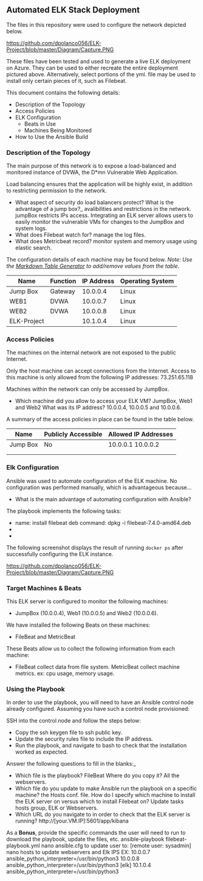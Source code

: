 ## Automated ELK Stack Deployment

The files in this repository were used to configure the network depicted below.

https://github.com/dpolanco056/ELK-Project/blob/master/Diagram/Capture.PNG

These files have been tested and used to generate a live ELK deployment on Azure. They can be used to either recreate the entire deployment pictured above. Alternatively, select portions of the yml. file may be used to install only certain pieces of it, such as Filebeat.



This document contains the following details:
- Description of the Topology
- Access Policies
- ELK Configuration
  - Beats in Use
  - Machines Being Monitored
- How to Use the Ansible Build


### Description of the Topology

The main purpose of this network is to expose a load-balanced and monitored instance of DVWA, the D*mn Vulnerable Web Application.

Load balancing ensures that the application will be highly exist, in addition to restricting permission to the network.
- What aspect of security do load balancers protect? What is the advantage of a jump box?_
avalibilities and restrictions in the network. jumpBox restricts IPs access. 
Integrating an ELK server allows users to easily monitor the vulnerable VMs for changes to the JumpBox  and system logs.
- What does Filebeat watch for? manage the log files.
- What does Metricbeat record? monitor system and memory usage using elastic search.

The configuration details of each machine may be found below.
_Note: Use the [Markdown Table Generator](http://www.tablesgenerator.com/markdown_tables) to add/remove values from the table_.

| Name     | Function | IP Address | Operating System |
|----------|----------|------------|------------------|
| Jump Box | Gateway  | 10.0.0.4   | Linux            |
| WEB1     |  DVWA    | 10.0.0.7   | Linux            |
| WEB2     |  DVWA    | 10.0.0.8   | Linux            |
| ELK-Project|        | 10.1.0.4   | Linux            |

### Access Policies

The machines on the internal network are not exposed to the public Internet. 

Only the host machine can accept connections from the Internet. Access to this machine is only allowed from the following IP addresses:
73.251.65.118

Machines within the network can only be accessed by JumpBox.
- Which machine did you allow to access your ELK VM? JumpBox, Web1 and Web2 What was its IP address? 10.0.0.4,  10.0.0.5 and 10.0.0.6.

A summary of the access policies in place can be found in the table below.

| Name     | Publicly Accessible | Allowed IP Addresses |
|----------|---------------------|----------------------|
| Jump Box |     No              | 10.0.0.1 10.0.0.2    |
|          |                     |                      |
|          |                     |                      |

### Elk Configuration

Ansible was used to automate configuration of the ELK machine. No configuration was performed manually, which is advantageous because...
- What is the main advantage of automating configuration with Ansible?

The playbook implements the following tasks:
-  name: install filebeat deb
   command: dpkg -i filebeat-7.4.0-amd64.deb
- 
- 

The following screenshot displays the result of running `docker ps` after successfully configuring the ELK instance.

https://github.com/dpolanco056/ELK-Project/blob/master/Diagram/Capture.PNG

### Target Machines & Beats
This ELK server is configured to monitor the following machines:
- JumpBox (10.0.0.4), Web1 (10.0.0.5) and Web2 (10.0.0.6). 

We have installed the following Beats on these machines:
- FileBeat and MetricBeat

These Beats allow us to collect the following information from each machine:
- FileBeat collect data from file system. MetricBeat collect machine metrics. ex: cpu usage, memory usage.

### Using the Playbook
In order to use the playbook, you will need to have an Ansible control node already configured. Assuming you have such a control node provisioned: 

SSH into the control node and follow the steps below:
- Copy the ssh keygen file to ssh public key.
- Update the security rules file to include the IP address.
- Run the playbook, and navigate to bash to check that the installation worked as expected.

Answer the following questions to fill in the blanks:_
- Which file is the playbook? FileBeat  Where do you copy it? All the webservers. 
- Which file do you update to make Ansible run the playbook on a specific machine? the Hosts conf. file. How do I specify which machine to install the ELK server on versus which to install Filebeat on? Update tasks hosts group, ELK or Webservers.  
- Which URL do you navigate to in order to check that the ELK server is running? http://[your.VM.IP]:5601/app/kibana

As a **Bonus**, provide the specific commands the user will need to run to download the playbook, update the files, etc.  ansible-playbook filebeat-playbook.yml
nano ansible.cfg to update user to: [remote user: sysadmin]
nano hosts to update webservers and Elk IPS EX: 
10.0.0.7 ansible_python_interpreter=/usr/bin/python3
10.0.0.8 ansible_python_interpreter=/usr/bin/python3
[elk]
10.1.0.4 ansible_python_interpreter=/usr/bin/python3

